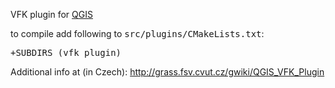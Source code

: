 VFK plugin for <a href="http://qgis.org">QGIS</a>

to compile add following to <tt>src/plugins/CMakeLists.txt</tt>:
<pre>
+SUBDIRS (vfk_plugin)
</pre>

Additional info at (in Czech): http://grass.fsv.cvut.cz/gwiki/QGIS_VFK_Plugin
